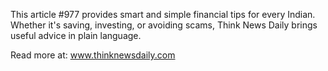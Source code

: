 This article #977 provides smart and simple financial tips for every Indian. Whether it's saving, investing, or avoiding scams, Think News Daily brings useful advice in plain language.

Read more at: www.thinknewsdaily.com